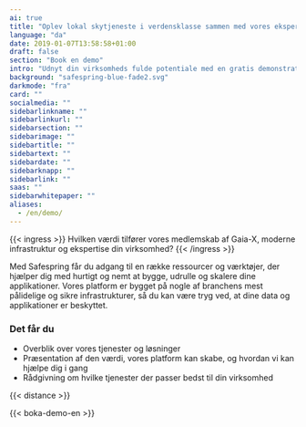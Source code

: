 ```yaml
---
ai: true
title: "Oplev lokal skytjeneste i verdensklasse sammen med vores eksperter"
language: "da"
date: 2019-01-07T13:58:58+01:00
draft: false
section: "Book en demo"
intro: "Udnyt din virksomheds fulde potentiale med en gratis demonstration af Safesprings banebrydende cloudplatform."
background: "safespring-blue-fade2.svg"
darkmode: "fra"
card: ""
socialmedia: ""
sidebarlinkname: ""
sidebarlinkurl: ""
sidebarsection: ""
sidebarimage: ""
sidebartitle: ""
sidebartext: ""
sidebardate: ""
sidebarknapp: ""
sidebarlink: ""
saas: ""
sidebarwhitepaper: ""
aliases:
  - /en/demo/
---
```

{{< ingress >}}
Hvilken værdi tilfører vores medlemskab af Gaia-X, moderne infrastruktur og ekspertise din virksomhed?
{{< /ingress >}}

Med Safespring får du adgang til en række ressourcer og værktøjer, der hjælper dig med hurtigt og nemt at bygge, udrulle og skalere dine applikationer. Vores platform er bygget på nogle af branchens mest pålidelige og sikre infrastrukturer, så du kan være tryg ved, at dine data og applikationer er beskyttet.

### Det får du

- Overblik over vores tjenester og løsninger
- Præsentation af den værdi, vores platform kan skabe, og hvordan vi kan hjælpe dig i gang
- Rådgivning om hvilke tjenester der passer bedst til din virksomhed

{{< distance >}}

{{< boka-demo-en >}}